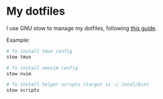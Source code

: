 # My dotfiles

I use GNU stow to manage my dotfiles, following [this guide](https://brandon.invergo.net/news/2012-05-26-using-gnu-stow-to-manage-your-dotfiles.html).

Example:

```bash
# To install tmux config
stow tmux

# To install neovim config
stow nvim

# To install helper scripts (target is ~/.local/bin)
stow scripts
```

